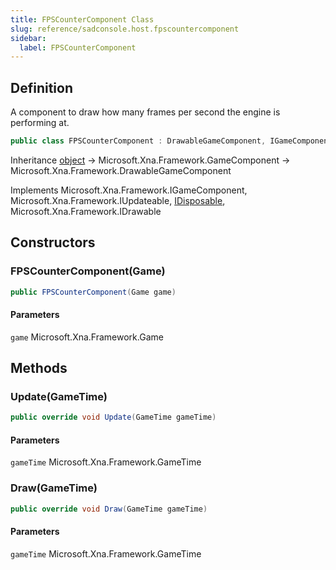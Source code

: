 ```yaml
---
title: FPSCounterComponent Class
slug: reference/sadconsole.host.fpscountercomponent
sidebar:
  label: FPSCounterComponent
---
```

## Definition

A component to draw how many frames per second the engine is performing at.

```csharp title="C#"
public class FPSCounterComponent : DrawableGameComponent, IGameComponent, IUpdateable, IDisposable, IDrawable
```

Inheritance [object](https://learn.microsoft.com/dotnet/api/system.object/) → Microsoft.Xna.Framework.GameComponent → Microsoft.Xna.Framework.DrawableGameComponent

Implements Microsoft.Xna.Framework.IGameComponent, Microsoft.Xna.Framework.IUpdateable, [IDisposable](https://learn.microsoft.com/dotnet/api/system.idisposable/), Microsoft.Xna.Framework.IDrawable

## Constructors

### FPSCounterComponent(Game)

```csharp title="C#"
public FPSCounterComponent(Game game)
```

#### Parameters

`game` Microsoft.Xna.Framework.Game  


## Methods

### Update(GameTime)

```csharp title="C#"
public override void Update(GameTime gameTime)
```

#### Parameters

`gameTime` Microsoft.Xna.Framework.GameTime  


### Draw(GameTime)

```csharp title="C#"
public override void Draw(GameTime gameTime)
```

#### Parameters

`gameTime` Microsoft.Xna.Framework.GameTime